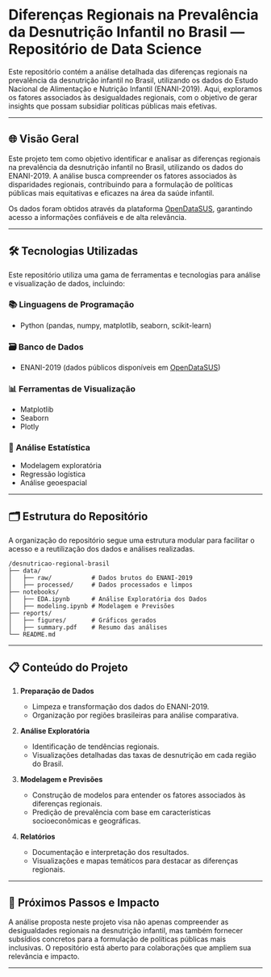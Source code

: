 # Diferenças Regionais na Prevalência da Desnutrição Infantil no Brasil — Repositório de Data Science

Este repositório contém a análise detalhada das diferenças regionais na prevalência da desnutrição infantil no Brasil, utilizando os dados do Estudo Nacional de Alimentação e Nutrição Infantil (ENANI-2019). Aqui, exploramos os fatores associados às desigualdades regionais, com o objetivo de gerar insights que possam subsidiar políticas públicas mais efetivas.

---

## 🌐 Visão Geral

Este projeto tem como objetivo identificar e analisar as diferenças regionais na prevalência da desnutrição infantil no Brasil, utilizando os dados do ENANI-2019. A análise busca compreender os fatores associados às disparidades regionais, contribuindo para a formulação de políticas públicas mais equitativas e eficazes na área da saúde infantil.

Os dados foram obtidos através da plataforma [OpenDataSUS](https://opendatasus.saude.gov.br/dataset/estudo-nacional-de-alimentacao-e-nutricao-infantil-enani-2019), garantindo acesso a informações confiáveis e de alta relevância.

---

## 🛠 Tecnologias Utilizadas

Este repositório utiliza uma gama de ferramentas e tecnologias para análise e visualização de dados, incluindo:

### 📚 Linguagens de Programação
- Python (pandas, numpy, matplotlib, seaborn, scikit-learn)

### 🗃 Banco de Dados
- ENANI-2019 (dados públicos disponíveis em [OpenDataSUS](https://opendatasus.saude.gov.br))

### 📊 Ferramentas de Visualização
- Matplotlib
- Seaborn
- Plotly

### 🧪 Análise Estatística
- Modelagem exploratória
- Regressão logística
- Análise geoespacial

---

## 🗂 Estrutura do Repositório

A organização do repositório segue uma estrutura modular para facilitar o acesso e a reutilização dos dados e análises realizadas.

```plaintext
/desnutricao-regional-brasil
├── data/
│   ├── raw/           # Dados brutos do ENANI-2019
│   ├── processed/     # Dados processados e limpos
├── notebooks/
│   ├── EDA.ipynb      # Análise Exploratória dos Dados
│   ├── modeling.ipynb # Modelagem e Previsões
├── reports/
│   ├── figures/       # Gráficos gerados
│   ├── summary.pdf    # Resumo das análises
└── README.md
```
---

## 📋 Conteúdo do Projeto

1. **Preparação de Dados**
   - Limpeza e transformação dos dados do ENANI-2019.
   - Organização por regiões brasileiras para análise comparativa.

2. **Análise Exploratória**
   - Identificação de tendências regionais.
   - Visualizações detalhadas das taxas de desnutrição em cada região do Brasil.

3. **Modelagem e Previsões**
   - Construção de modelos para entender os fatores associados às diferenças regionais.
   - Predição de prevalência com base em características socioeconômicas e geográficas.

4. **Relatórios**
   - Documentação e interpretação dos resultados.
   - Visualizações e mapas temáticos para destacar as diferenças regionais.
     
---

## 🚀 Próximos Passos e Impacto

A análise proposta neste projeto visa não apenas compreender as desigualdades regionais na desnutrição infantil, mas também fornecer subsídios concretos para a formulação de políticas públicas mais inclusivas. O repositório está aberto para colaborações que ampliem sua relevância e impacto.

---
